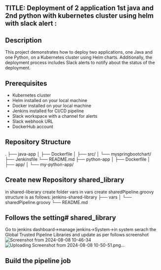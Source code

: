 ## TITLE: Deployment of 2 application 1st java and 2nd python with kubernetes cluster using helm with slack alert :
  


## Description
This project demonstrates how to deploy two applications, one Java and one Python, on a Kubernetes cluster using Helm charts. Additionally, the deployment process includes Slack alerts to notify about the status of the deployment.

## Prerequisites
- Kubernetes cluster
- Helm installed on your local machine
- Docker installed on your local machine
- Jenkins installed for CI/CD pipeline
- Slack workspace with a channel for alerts
- Slack webhook URL
- DockerHub account

## Repository Structure
 .
├── java-app
│ ├── Dockerfile
│ ├── src/
│ └── myspringbootchart/
  ├── Jenkinsfile
└── README.md
├── python-app
│ ├── Dockerfile
│ ├── app/
│ └── my-python-app/

## Create new Repository shared_library
  in shared-liberary create folder vars in vars create sharedPipeline.groovy
structure is as follows:
jenkins-shared-library 
├── vars │ 
             └── sharedPipeline.groovy 
                       └── README.md

## Follows the setting# shared_library
Go to jenkins dashboard->manage jenkins->System->in system serach the Global Trusted Pipeline Libraries and update as per follows screenshot
![Screenshot from 2024-08-08 10-46-34](https://github.com/user-attachments/assets/da0c55aa-ee71-4dfc-90ee-5bd87d7121f1)
![Uploading Screenshot from 2024-08-08 10-50-51.png…]()

## Build the pipeline job
